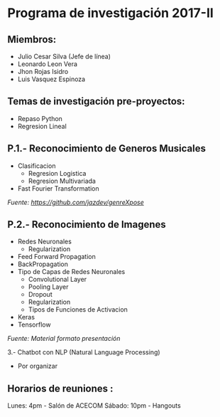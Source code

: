 # Programa de investigación 2017-II
## Miembros:
* Julio Cesar Silva (Jefe de línea)
* Leonardo Leon Vera
* Jhon Rojas Isidro
* Luis Vasquez Espinoza

## Temas de investigación pre-proyectos:
- Repaso Python
- Regresion Lineal

## P.1.- Reconocimiento de Generos Musicales
- Clasificacion
	* Regresion Logistica
	* Regresion Multivariada
- Fast Fourier Transformation

_Fuente: https://github.com/jazdev/genreXpose_

## P.2.- Reconocimiento de Imagenes
- Redes Neuronales
  * Regularization
- Feed Forward Propagation
- BackPropagation
- Tipo de Capas de Redes Neuronales
	- Convolutional Layer
	- Pooling Layer
	- Dropout
	- Regularization
	- Tipos de Funciones de Activacion
- Keras
- Tensorflow

_Fuente: Material formato presentación_

3.- Chatbot con NLP (Natural Language Processing)
- Por organizar


## Horarios de reuniones :
Lunes: 4pm - Salón de ACECOM
Sábado: 10pm - Hangouts

